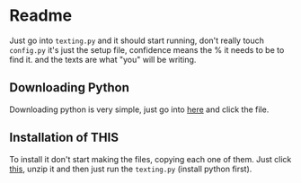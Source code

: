 # Readme
Just go into `texting.py` and it should start running, don't really touch `config.py` it's just the setup file, confidence means the % it needs to be to find it.
and the texts are what "you" will be writing.
## Downloading Python
Downloading python is very simple, just go into [here](https://www.python.org/ftp/python/3.12.4/python-3.12.4-amd64.exe) and click the file.

## Installation of THIS
To install it don't start making the files, copying each one of them. Just click [this](https://github.com/iSimpp/bedlam-bunker/archive/refs/heads/main.zip), unzip it and then just run the `texting.py` (install python first).
